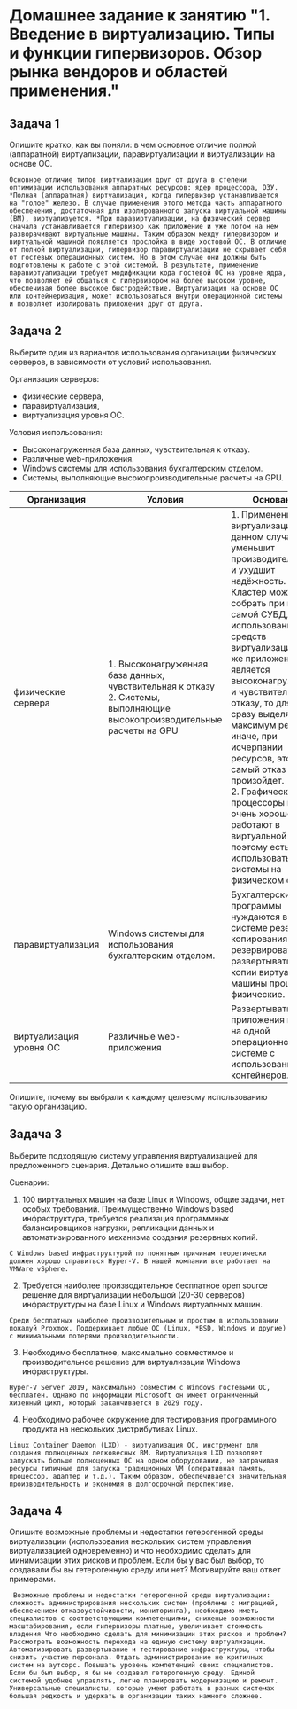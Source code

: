 # Домашнее задание к занятию "1. Введение в виртуализацию. Типы и функции гипервизоров. Обзор рынка вендоров и областей применения."

## Задача 1

Опишите кратко, как вы поняли: в чем основное отличие полной (аппаратной) виртуализации, паравиртуализации и виртуализации на основе ОС.

`Основное отличие типов виртуализации друг от друга в степени оптимизации использования аппаратных ресурсов: ядер процессора, ОЗУ.
*Полная (аппаратная) виртуализация, когда гипервизор устанавливается на "голое" железо. В случае применения этого метода часть аппаратного обеспечения, достаточная для изолированного запуска виртуальной машины (ВМ), виртуализуется.
*При паравиртуализации, на физический сервер сначала устанавливается гипервизор как приложение и уже потом на нем разворачивают виртуальные машины. Таким образом между гипервизором и виртуальной машиной появляется прослойка в виде хостовой ОС. В отличие от полной виртуализации, гипервизор паравиртуализации не скрывает себя от гостевых операционных систем. Но в этом случае они должны быть подготовлены к работе с этой системой. В результате, применение паравиртуализации требует модификации кода гостевой ОС на уровне ядра, что позволяет ей общаться с гипервизором на более высоком уровне, обеспечивая более высокое быстродействие.
Виртуализация на основе ОС или контейнеризация, может использоваться внутри операционной системы и позволяет изолировать приложения друг от друга.`   

## Задача 2

Выберите один из вариантов использования организации физических серверов, в зависимости от условий использования.

Организация серверов:

* физические сервера,
* паравиртуализация,
* виртуализация уровня ОС.

Условия использования:

* Высоконагруженная база данных, чувствительная к отказу.
* Различные web-приложения.
* Windows системы для использования бухгалтерским отделом.
* Системы, выполняющие высокопроизводительные расчеты на GPU.

|   Организация  | Условия                                                                                                                     | Основание                                                                                                                                                                                                                                                                                                                                                                                                                                                                                                                 |
|-----|-----------------------------------------------------------------------------------------------------------------------------|---------------------------------------------------------------------------------------------------------------------------------------------------------------------------------------------------------------------------------------------------------------------------------------------------------------------------------------------------------------------------------------------------------------------------------------------------------------------------------------------------------------------------|
|  физические сервера  | 1. Высоконагруженная база данных, чувствительная к отказу<br/>2. Системы, выполняющие высокопроизводительные расчеты на GPU | 1. Применение виртуализации в данном случае уменьшит производительность и ухудшит надёжность. Кластер можно собрать при помощи самой СУБД, без использования средств виртуализации. Если же приложение является высоконагруженным и чувствительным к отказу, то для него сразу выделяют максимум ресурсов, иначе, при исчерпании ресурсов, этот самый отказ и произойдет.<br/>2. Графические процессоры не очень хорошо работают в виртуальной среде, поэтому есть смысл использовать такие системы на физическом сервере |
|   паравиртуализация  | Windows системы для использования бухгалтерским отделом.                                                                 | Бухгалтерские программы нуждаются в системе резервного копирования, а резервировать и развертывать из копии виртуальные машины проще чем физические.                                                                                                                                                                                                                                                                                                                                                                      |
|  виртуализация уровня ОС   | Различные web-приложения                                                                                                    | Развертывать веб-приложения проще на одной операционной системе с использованием контейнеров.                                                                                                                                                                                                                                                                                                                                                                                                                             |

Опишите, почему вы выбрали к каждому целевому использованию такую организацию.

## Задача 3

Выберите подходящую систему управления виртуализацией для предложенного сценария. Детально опишите ваш выбор.

Сценарии:

1. 100 виртуальных машин на базе Linux и Windows, общие задачи, нет особых требований. Преимущественно Windows based инфраструктура, требуется реализация программных балансировщиков нагрузки, репликации данных и автоматизированного механизма создания резервных копий.

`С Windows based инфраструктурой по понятным причинам теоретически должен хорошо справиться Hyper-V. В нашей компании все работает на  VMWare vSphere.`

2. Требуется наиболее производительное бесплатное open source решение для виртуализации небольшой (20-30 серверов) инфраструктуры на базе Linux и Windows виртуальных машин.

`Среди бесплатных наиболее производительным и простым в использовании пожалуй Proxmox. Поддерживает любые ОС (Linux, *BSD, Windows и другие) с минимальными потерями производительности.`

3. Необходимо бесплатное, максимально совместимое и производительное решение для виртуализации Windows инфраструктуры.

`Hyper-V Server 2019, максимально совместим c Windows гостевыми ОС, бесплатен. Однако по информации Microsoft он имеет ограниченный жизенный цикл, который заканчивается в 2029 году.`

4. Необходимо рабочее окружение для тестирования программного продукта на нескольких дистрибутивах Linux.

`Linux Container Daemon (LXD) - виртуализация ОС, инструмент для создания полноценных легковесных ВМ. Виртуализация LXD позволяет запускать больше полноценных ОС на одном оборудовании, не затрачивая ресурсы типичные для запуска традиционных VM (оперативная память, процессор, адаптер и т.д.). Таким образом, обеспечивается значительная производительность и экономия в долгосрочной перспективе.`
## Задача 4

Опишите возможные проблемы и недостатки гетерогенной среды виртуализации (использования нескольких систем управления виртуализацией одновременно) и что необходимо сделать для минимизации этих рисков и проблем. Если бы у вас был выбор, то создавали бы вы гетерогенную среду или нет? Мотивируйте ваш ответ примерами.

`
Возможные проблемы и недостатки гетерогенной среды виртуализации:
сложность администрирования нескольких систем (проблемы с миграцией, обеспечением отказоустойчивости, мониторинга), необходимо иметь специалистов с соответствующими компетенциями, сниженые возможности масштабирования, если гипервизоры платные, увеличивает стоимость владения
Что необходимо сделать для минимизации этих рисков и проблем? 
Рассмотреть возможность перехода на единую систему виртуализации. Автоматизировать развертывание и тестирование инфраструктуры, чтобы снизить участие персонала. Отдать администрирование не критичных систем на аутсорс. Повышать уровень компетенций своих специалистов.
Если бы был выбор, я бы не создавал гетерогенную среду. Единой системой удобнее управлять, легче планировать модернизацию и ремонт. Универсальные специалисты, которые умеют работать в разных системах большая редкость и удержать в организации таких намного сложнее.`